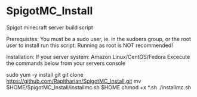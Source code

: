 # SpigotMC_Install
Spigot minecraft server build script

Prerequistes:
  You must be a sudo user, ie. in the sudoers group, or the root user to install run this script.
  Running as root is NOT recommended!

Installation:
  If your server system: Amazon Linux/CentOS/Fedora
  Excecute the commands below from your servers console

sudo yum -y install git
git clone https://github.com/Rapitharian/SpigotMC_Install.git
mv $HOME/SpigotMC_Install/installmc.sh $HOME
chmod +x *.sh
./installmc.sh

